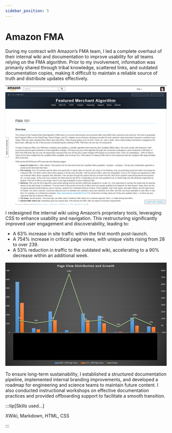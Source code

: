 ```yaml
---
sidebar_position: 5
---
```


# Amazon FMA

During my contract with Amazon’s FMA team, I led a complete overhaul of their internal wiki and documentation to improve usability for all teams relying on the FMA algorithm. Prior to my involvement, information was primarily shared through tribal knowledge, scattered links, and outdated documentation copies, making it difficult to maintain a reliable source of truth and distribute updates effectively.

<span class="wrap">![Wiki Restructure](../../static/samples/amazon_fma_wiki.png)</span>

I redesigned the internal wiki using Amazon’s proprietary tools, leveraging CSS to enhance usability and navigation. This restructuring significantly improved user engagement and discoverability, leading to:

- A 63% increase in site traffic within the first month post-launch.
- A 754% increase in critical page views, with unique visits rising from 28 to over 239.
- A 53% reduction in traffic to the outdated wiki, accelerating to a 90% decrease within an additional week.

<span class="wrap">![Wiki Restructure](../../static/samples/amazon_fma.png)</span>

To ensure long-term sustainability, I established a structured documentation pipeline, implemented internal branding improvements, and developed a roadmap for engineering and science teams to maintain future content. I also conducted instructional workshops on effective documentation practices and provided offboarding support to facilitate a smooth transition.

:::tip[Skills used...]

XWiki, Markdown, HTML, CSS

:::
